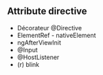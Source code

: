 ## Attribute directive
- Décorateur @Directive
- ElementRef - nativeElement
- ngAfterViewInit
- @Input
- @HostListener
- (r) blink

